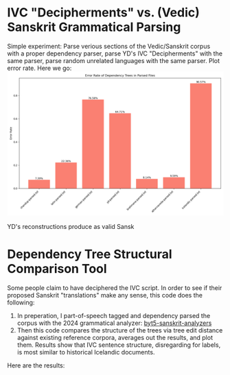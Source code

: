 # IVC "Decipherments" vs. (Vedic) Sanskrit Grammatical Parsing 
Simple experiment: Parse verious sections of the Vedic/Sanskrit corpus with a proper dependency parser, parse YD's IVC "Decipherments" with the same parser, parse random unrelated languages with the same parser. Plot error rate. Here we go: 
![Results](error_rates.png)

YD's reconstructions produce as valid Sansk
# Dependency Tree Structural Comparison Tool

Some people claim to have deciphered the IVC script. In order to see if their proposed Sanskrit "translations" make any sense, this code does the following:

1. In preperation, I part-of-speech tagged and dependency parsed the corpus with the 2024 grammatical analyzer: [byt5-sanskrit-analyzers](https://github.com/sebastian-nehrdich/byt5-sanskrit-analyzers)
2. Then this code compares the structure of the trees via tree edit distance against existing reference corpora, averages out the results, and plot them. Results show that IVC sentence structure, disregarding for labels, is most similar to historical Icelandic documents.

Here are the results:


